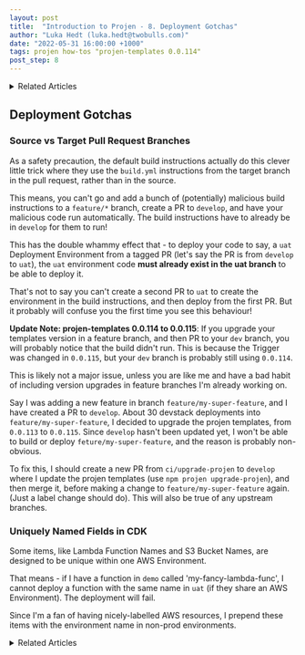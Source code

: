 ```yaml
---
layout: post
title:  "Introduction to Projen - 8. Deployment Gotchas"
author: "Luka Hedt (luka.hedt@twobulls.com)"
date: "2022-05-31 16:00:00 +1000"
tags: projen how-tos "projen-templates 0.0.114"
post_step: 8
---
```


<details>
  <summary>Related Articles</summary>
  <ul>
  {% for projen_doc in site.projen %}
    <li><a href="{{ site.baseurl }}{{ projen_doc.url }}">{{ projen_doc.title }}</a></li>
  {% endfor %}
  </ul>
</details>

## Deployment Gotchas

### Source vs Target Pull Request Branches

As a safety precaution, the default build instructions actually do this clever little trick where they use the `build.yml` instructions from the target branch in the pull request, rather than in the source.

This means, you can't go and add a bunch of (potentially) malicious build instructions to a `feature/*` branch, create a PR to `develop`, and have your malicious code run automatically. The build instructions have to already be in `develop` for them to run!

This has the double whammy effect that - to deploy your code to say, a `uat` Deployment Environment from a tagged PR (let's say the PR is from `develop` to `uat`), the `uat` environment code **must already exist in the uat branch** to be able to deploy it.

That's not to say you can't create a second PR to `uat` to create the environment in the build instructions, and then deploy from the first PR. But it probably will confuse you the first time you see this behaviour!

**Update Note: projen-templates 0.0.114 to 0.0.115**: If you upgrade your templates version in a feature branch, and then PR to your `dev` branch, you will probably notice that the build didn't run. This is because the Trigger was changed in `0.0.115`, but your `dev` branch is probably still using `0.0.114`.

This is likely not a major issue, unless you are like me and have a bad habit of including version upgrades in feature branches I'm already working on.

Say I was adding a new feature in branch `feature/my-super-feature`, and I have created a PR to `develop`. About 30 devstack deployments into `feature/my-super-feature`, I decided to upgrade the projen templates, from `0.0.113` to `0.0.115`. Since `develop` hasn't been updated yet, I won't be able to build or deploy `feture/my-super-feature`, and the reason is probably non-obvious.

To fix this, I should create a new PR from `ci/upgrade-projen` to `develop` where I update the projen templates (use `npm projen upgrade-projen`), and then merge it, before making a change to `feature/my-super-feature` again. (Just a label change should do).
This will also be true of any upstream branches.

### Uniquely Named Fields in CDK

Some items, like Lambda Function Names and S3 Bucket Names, are designed to be unique within one AWS Environment. 

That means - if I have a function in `demo` called 'my-fancy-lambda-func', I cannot deploy a function with the same name in `uat` (if they share an AWS Environment). The deployment will fail.

Since I'm a fan of having nicely-labelled AWS resources, I prepend these items with the environment name in non-prod environments.

<details>
  <summary>Related Articles</summary>
  <ul>
  {% for projen_doc in site.projen %}
    <li><a href="{{ site.baseurl }}{{ projen_doc.url }}">{{ projen_doc.title }}</a></li>
  {% endfor %}
  </ul>
</details>
